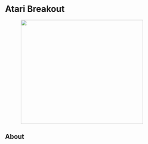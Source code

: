 # Atari Breakout
<p align="center">
  <img width="401" height="341" src="atari_breakout.PNG">
</p>


## About
